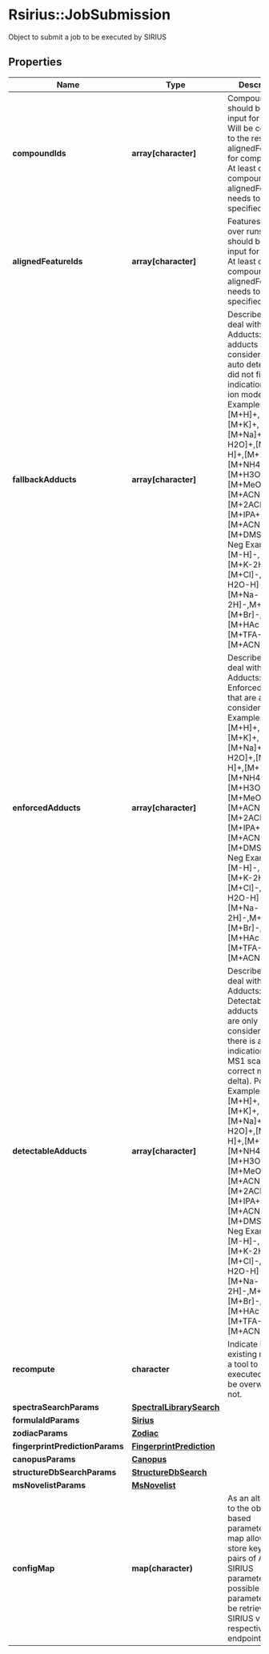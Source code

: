 # Rsirius::JobSubmission

Object to submit a job to be executed by SIRIUS

## Properties
Name | Type | Description | Notes
------------ | ------------- | ------------- | -------------
**compoundIds** | **array[character]** | Compounds that should be the input for this Job  Will be converted to the respective alignedFeatureIds for computation.   At least one compoundId or alignedFeatureId needs to be specified. | [optional] 
**alignedFeatureIds** | **array[character]** | Features (aligned over runs) that should be the input for this Job   At least one compoundId or alignedFeatureId needs to be specified. | [optional] 
**fallbackAdducts** | **array[character]** | Describes how to deal with Adducts: Fallback adducts are considered if the auto detection did not find any indication for an ion mode.  Pos Examples: [M+H]+,[M]+,[M+K]+,[M+Na]+,[M+H-H2O]+,[M+Na2-H]+,[M+2K-H]+,[M+NH4]+,[M+H3O]+,[M+MeOH+H]+,[M+ACN+H]+,[M+2ACN+H]+,[M+IPA+H]+,[M+ACN+Na]+,[M+DMSO+H]+  Neg Examples: [M-H]-,[M]-,[M+K-2H]-,[M+Cl]-,[M-H2O-H]-,[M+Na-2H]-,M+FA-H]-,[M+Br]-,[M+HAc-H]-,[M+TFA-H]-,[M+ACN-H]- | [optional] 
**enforcedAdducts** | **array[character]** | Describes how to deal with Adducts:  Enforced adducts that are always considered.  Pos Examples: [M+H]+,[M]+,[M+K]+,[M+Na]+,[M+H-H2O]+,[M+Na2-H]+,[M+2K-H]+,[M+NH4]+,[M+H3O]+,[M+MeOH+H]+,[M+ACN+H]+,[M+2ACN+H]+,[M+IPA+H]+,[M+ACN+Na]+,[M+DMSO+H]+  Neg Examples: [M-H]-,[M]-,[M+K-2H]-,[M+Cl]-,[M-H2O-H]-,[M+Na-2H]-,M+FA-H]-,[M+Br]-,[M+HAc-H]-,[M+TFA-H]-,[M+ACN-H]- | [optional] 
**detectableAdducts** | **array[character]** | Describes how to deal with Adducts: Detectable adducts which are only considered if there is an indication in the MS1 scan (e.g. correct mass delta).  Pos Examples: [M+H]+,[M]+,[M+K]+,[M+Na]+,[M+H-H2O]+,[M+Na2-H]+,[M+2K-H]+,[M+NH4]+,[M+H3O]+,[M+MeOH+H]+,[M+ACN+H]+,[M+2ACN+H]+,[M+IPA+H]+,[M+ACN+Na]+,[M+DMSO+H]+  Neg Examples: [M-H]-,[M]-,[M+K-2H]-,[M+Cl]-,[M-H2O-H]-,[M+Na-2H]-,M+FA-H]-,[M+Br]-,[M+HAc-H]-,[M+TFA-H]-,[M+ACN-H]- | [optional] 
**recompute** | **character** | Indicate if already existing result for a tool to be executed should be overwritten or not. | [optional] 
**spectraSearchParams** | [**SpectralLibrarySearch**](SpectralLibrarySearch.md) |  | [optional] 
**formulaIdParams** | [**Sirius**](Sirius.md) |  | [optional] 
**zodiacParams** | [**Zodiac**](Zodiac.md) |  | [optional] 
**fingerprintPredictionParams** | [**FingerprintPrediction**](FingerprintPrediction.md) |  | [optional] 
**canopusParams** | [**Canopus**](Canopus.md) |  | [optional] 
**structureDbSearchParams** | [**StructureDbSearch**](StructureDbSearch.md) |  | [optional] 
**msNovelistParams** | [**MsNovelist**](MsNovelist.md) |  | [optional] 
**configMap** | **map(character)** | As an alternative to the object based parameters, this map allows to store key value pairs  of ALL SIRIUS parameters. All possible parameters can be retrieved from SIRIUS via the respective endpoint. | [optional] 


